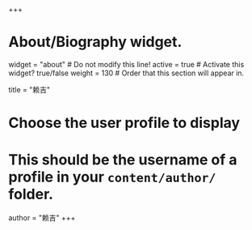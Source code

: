 +++
# About/Biography widget.
widget = "about"  # Do not modify this line!
active = true  # Activate this widget? true/false
weight = 130  # Order that this section will appear in.

title = "赖吉"

# Choose the user profile to display
# This should be the username of a profile in your `content/author/` folder.
author = "赖吉"
+++
